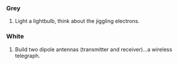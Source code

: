 ### Grey

1. Light a lightbulb, think about the jiggling electrons.

### White

1. Build two dipole antennas (transmitter and receiver)...a wireless telegraph.
